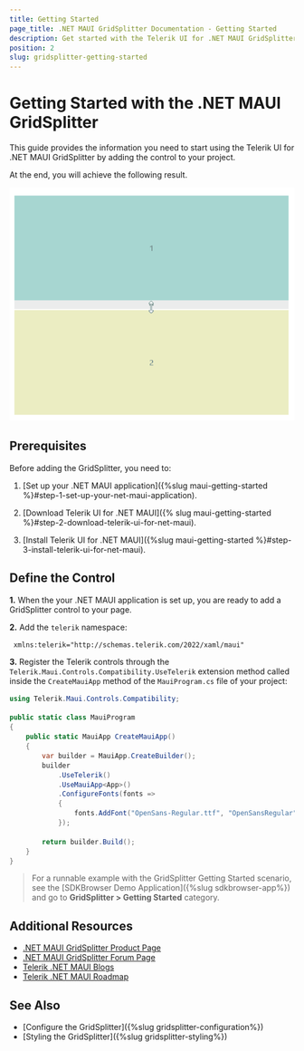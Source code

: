 ```yaml
---
title: Getting Started
page_title: .NET MAUI GridSplitter Documentation - Getting Started
description: Get started with the Telerik UI for .NET MAUI GridSplitter and add the control to your .NET MAUI project.
position: 2
slug: gridsplitter-getting-started
---
```


# Getting Started with the .NET MAUI GridSplitter

This guide provides the information you need to start using the Telerik UI for .NET MAUI GridSplitter by adding the control to your project.

At the end, you will achieve the following result.

![.NET MAUI GridSplitter Getting Started](images/gridplitter-getting-started.gif)

## Prerequisites

Before adding the GridSplitter, you need to:

1. [Set up your .NET MAUI application]({%slug maui-getting-started %}#step-1-set-up-your-net-maui-application).

1. [Download Telerik UI for .NET MAUI]({% slug maui-getting-started %}#step-2-download-telerik-ui-for-net-maui).

1. [Install Telerik UI for .NET MAUI]({%slug maui-getting-started %}#step-3-install-telerik-ui-for-net-maui).

## Define the Control

**1.** When the your .NET MAUI application is set up, you are ready to add a GridSplitter control to your page.

<snippet id='gridsplitter-getting-started' />

**2.** Add the `telerik` namespace:

```XAML
 xmlns:telerik="http://schemas.telerik.com/2022/xaml/maui"
```

**3.** Register the Telerik controls through the `Telerik.Maui.Controls.Compatibility.UseTelerik` extension method called inside the `CreateMauiApp` method of the `MauiProgram.cs` file of your project:

```C#
using Telerik.Maui.Controls.Compatibility;

public static class MauiProgram
{
	public static MauiApp CreateMauiApp()
	{
		var builder = MauiApp.CreateBuilder();
		builder
			.UseTelerik()
			.UseMauiApp<App>()
			.ConfigureFonts(fonts =>
			{
				fonts.AddFont("OpenSans-Regular.ttf", "OpenSansRegular");
			});

		return builder.Build();
	}
}           
```

> For a runnable example with the GridSplitter Getting Started scenario, see the [SDKBrowser Demo Application]({%slug sdkbrowser-app%}) and go to **GridSplitter > Getting Started** category.

## Additional Resources

- [.NET MAUI GridSplitter Product Page](https://www.telerik.com/maui-ui/gridsplitter)
- [.NET MAUI GridSplitter Forum Page](https://www.telerik.com/forums/maui?tagId=1784)
- [Telerik .NET MAUI Blogs](https://www.telerik.com/blogs/mobile-net-maui)
- [Telerik .NET MAUI Roadmap](https://www.telerik.com/support/whats-new/maui-ui/roadmap)

## See Also

- [Configure the GridSplitter]({%slug gridsplitter-configuration%})
- [Styling the GridSplitter]({%slug gridsplitter-styling%})
